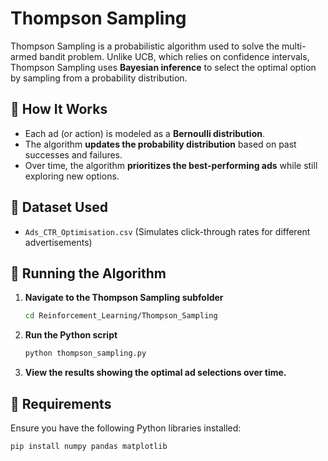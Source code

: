 # Thompson Sampling  

Thompson Sampling is a probabilistic algorithm used to solve the multi-armed bandit problem. Unlike UCB, which relies on confidence intervals, Thompson Sampling uses **Bayesian inference** to select the optimal option by sampling from a probability distribution.

## 📌 How It Works  
- Each ad (or action) is modeled as a **Bernoulli distribution**.
- The algorithm **updates the probability distribution** based on past successes and failures.
- Over time, the algorithm **prioritizes the best-performing ads** while still exploring new options.

## 📌 Dataset Used  
- `Ads_CTR_Optimisation.csv` (Simulates click-through rates for different advertisements)

## 📌 Running the Algorithm  
1. **Navigate to the Thompson Sampling subfolder**  
   ```bash
   cd Reinforcement_Learning/Thompson_Sampling
   ```
2. **Run the Python script**  
   ```bash
   python thompson_sampling.py
   ```
3. **View the results showing the optimal ad selections over time.**

## 📌 Requirements  
Ensure you have the following Python libraries installed:  
```bash
pip install numpy pandas matplotlib
